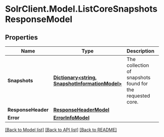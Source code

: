 # SolrClient.Model.ListCoreSnapshotsResponseModel

## Properties

Name | Type | Description | Notes
------------ | ------------- | ------------- | -------------
**Snapshots** | [**Dictionary&lt;string, SnapshotInformationModel&gt;**](SnapshotInformationModel.md) | The collection of snapshots found for the requested core. | [optional] 
**ResponseHeader** | [**ResponseHeaderModel**](ResponseHeaderModel.md) |  | [optional] 
**Error** | [**ErrorInfoModel**](ErrorInfoModel.md) |  | [optional] 

[[Back to Model list]](../README.md#documentation-for-models) [[Back to API list]](../README.md#documentation-for-api-endpoints) [[Back to README]](../README.md)

